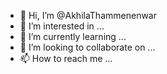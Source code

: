 - 👋 Hi, I’m @AkhilaThammenenwar
- 👀 I’m interested in ...
- 🌱 I’m currently learning ...
- 💞️ I’m looking to collaborate on ...
- 📫 How to reach me ...

<!---
AkhilaThammenenwar/AkhilaThammenenwar is a ✨ special ✨ repository because its `README.md` (this file) appears on your GitHub profile.
You can click the Preview link to take a look at your changes.
--->
